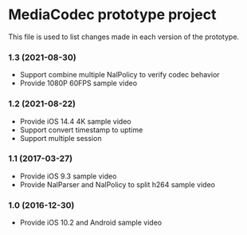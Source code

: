 # MediaCodec prototype project

This file is used to list changes made in each version of the prototype.

### 1.3 (2021-08-30)

- Support combine multiple NalPolicy to verify codec behavior
- Provide 1080P 60FPS sample video

### 1.2 (2021-08-22)

- Provide iOS 14.4 4K sample video
- Support convert timestamp to uptime
- Support multiple session

### 1.1 (2017-03-27)

- Provide iOS 9.3 sample video
- Provide NalParser and NalPolicy to split h264 sample video

### 1.0 (2016-12-30)

- Provide iOS 10.2 and Android sample video

